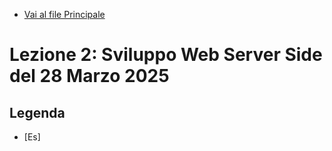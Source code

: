 - [Vai al file Principale](../../Readme.md)

# Lezione 2: Sviluppo Web Server Side del 28 Marzo 2025

## Legenda

- [Es]